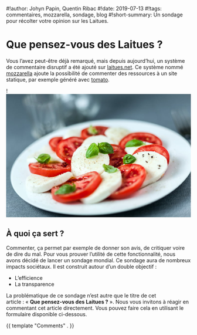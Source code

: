 #!author: Johyn Papin, Quentin Ribac
#!date: 2019-07-13
#!tags: commentaires, mozzarella, sondage, blog
#!short-summary: Un sondage pour récolter votre opinion sur les Laitues.

# Que pensez-vous des Laitues ?

Vous l’avez peut-être déjà remarqué, mais depuis aujourd’hui, un système de commentaire disruptif a été ajouté sur [laitues.net](https://laitues.net). Ce système nommé [mozzarella](https://github.com/johynpapin/mozzarella) ajoute la possibilité de commenter des ressources à un site statique, par exemple généré avec [tomato](https://github.com/ribacq/tomato).

!![Une photo d’une salade de tomates et de mozzarella.](/media/img/2019/07/tomatomozza.jpg)

## À quoi ça sert ?

Commenter, ça permet par exemple de donner son avis, de critiquer voire de dire du mal. Pour vous prouver l’utilité de cette fonctionnalité, nous avons décidé de lancer un sondage mondial. Ce sondage aura de nombreux impacts sociétaux. Il est construit autour d’un double objectif :

- L’efficience
- La transparence

La problématique de ce sondage n’est autre que le titre de cet article : « **Que pensez-vous des Laitues ?** ». Nous vous invitons à réagir en commentant cet article directement. Vous pouvez faire cela en utilisant le formulaire disponible ci-dessous.

{{ template "Comments" . }}
